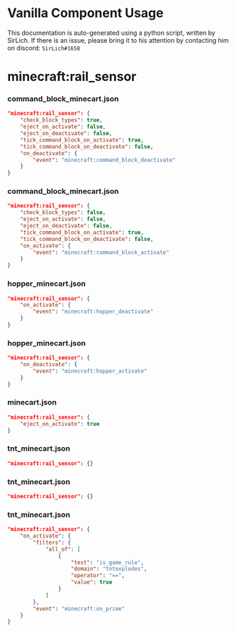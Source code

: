 # Vanilla Component Usage
This documentation is auto-generated using a python script, written by SirLich. If there is an issue, please bring it to his attention by contacting him on discord: `SirLich#1658`

# minecraft:rail_sensor
### command_block_minecart.json
```JSON
"minecraft:rail_sensor": {
    "check_block_types": true,
    "eject_on_activate": false,
    "eject_on_deactivate": false,
    "tick_command_block_on_activate": true,
    "tick_command_block_on_deactivate": false,
    "on_deactivate": {
        "event": "minecraft:command_block_deactivate"
    }
}
```

### command_block_minecart.json
```JSON
"minecraft:rail_sensor": {
    "check_block_types": false,
    "eject_on_activate": false,
    "eject_on_deactivate": false,
    "tick_command_block_on_activate": true,
    "tick_command_block_on_deactivate": false,
    "on_activate": {
        "event": "minecraft:command_block_activate"
    }
}
```

### hopper_minecart.json
```JSON
"minecraft:rail_sensor": {
    "on_activate": {
        "event": "minecraft:hopper_deactivate"
    }
}
```

### hopper_minecart.json
```JSON
"minecraft:rail_sensor": {
    "on_deactivate": {
        "event": "minecraft:hopper_activate"
    }
}
```

### minecart.json
```JSON
"minecraft:rail_sensor": {
    "eject_on_activate": true
}
```

### tnt_minecart.json
```JSON
"minecraft:rail_sensor": {}
```

### tnt_minecart.json
```JSON
"minecraft:rail_sensor": {}
```

### tnt_minecart.json
```JSON
"minecraft:rail_sensor": {
    "on_activate": {
        "filters": {
            "all_of": [
                {
                    "test": "is_game_rule",
                    "domain": "tntexplodes",
                    "operator": "==",
                    "value": true
                }
            ]
        },
        "event": "minecraft:on_prime"
    }
}
```

